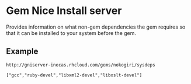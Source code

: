 # Gem Nice Install server

Provides information on what non-gem dependencies the gem requires so
that it can be installed to your system before the gem.

## Example

```
http://gniserver-inecas.rhcloud.com/gems/nokogiri/sysdeps

["gcc","ruby-devel","libxml2-devel","libxslt-devel"]
```

